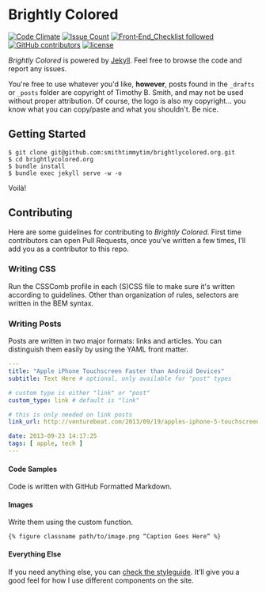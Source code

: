 # Brightly Colored

[![Code Climate](https://codeclimate.com/github/smithtimmytim/brightlycolored.org/badges/gpa.svg)](https://codeclimate.com/github/smithtimmytim/brightlycolored.org) [![Issue Count](https://codeclimate.com/github/smithtimmytim/brightlycolored.org/badges/issue_count.svg)](https://codeclimate.com/github/smithtimmytim/brightlycolored.org) [![Front‑End_Checklist followed](https://img.shields.io/badge/Front‑End_Checklist-followed-brightgreen.svg)](https://github.com/thedaviddias/Front-End-Checklist/) [![GitHub contributors](https://img.shields.io/github/contributors/smithtimmytim/brightlycolored.org.svg)]() [![license](https://img.shields.io/github/license/smithtimmytim/brightlycolored.org.svg)]()


*Brightly Colored* is powered by [Jekyll](http://jekyllrb.com/). Feel free to browse the code and report any issues.

You're free to use whatever you'd like, **however**, posts found in the `_drafts` or `_posts` folder are copyright of Timothy B. Smith, and may not be used without proper attribution. Of course, the logo is also my copyright… you know what you can copy/paste and what you shouldn't. Be nice.

## Getting Started

```
$ git clone git@github.com:smithtimmytim/brightlycolored.org.git
$ cd brightlycolored.org
$ bundle install
$ bundle exec jekyll serve -w -o
```

Voilà!

## Contributing

Here are some guidelines for contributing to *Brightly Colored*. First time contributors can open Pull Requests, once you’ve written a few times, I’ll add you as a contributor to this repo.

### Writing CSS

Run the CSSComb profile in each (S)CSS file to make sure it's written according to guidelines. Other than organization of rules, selectors are written in the BEM syntax.

### Writing Posts

Posts are written in two major formats: links and articles. You can distinguish them easily by using the YAML front matter.

```yaml
---
title: "Apple iPhone Touchscreen Faster than Android Devices"
subtitle: Text Here # optional, only available for "post" types

# custom type is either "link" or "post"
custom_type: link # default is "link"

# this is only needed on link posts
link_url: http://venturebeat.com/2013/09/19/apples-iphone-5-touchscreen-is-2-5-times-faster-than-android-devices/

date: 2013-09-23 14:17:25
tags: [ apple, tech ]
---
```

#### Code Samples

Code is written with GitHub Formatted Markdown.

#### Images

Write them using the custom function.

```liquid
{% figure classname path/to/image.png “Caption Goes Here“ %}
```

#### Everything Else

If you need anything else, you can [check the styleguide](https://brightlycolored.org/styleguide/). It’ll give you a good feel for how I use different components on the site.
